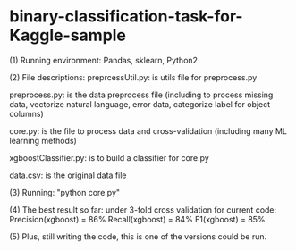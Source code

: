 # binary-classification-task-for-Kaggle-sample



(1) Running environment:
	Pandas, sklearn, Python2



(2) File descriptions:
preprcessUtil.py: is utils file for preprocess.py

preprocess.py: is the data preprocess file 
		(including to process missing data, vectorize natural language,
				error data, categorize label for object columns)

core.py: is the file to process data and cross-validation
	(including many ML learning methods)

xgboostClassifier.py: is to build a classifier for core.py

data.csv: is the original data file




(3) Running:
	"python core.py" 


(4) The best result so far:
under 3-fold cross validation for current code: 
	Precision(xgboost) = 86%
	Recall(xgboost) = 84%
	F1(xgboost) = 85%



(5) Plus,
still writing the code, this is one of the versions could be run.

